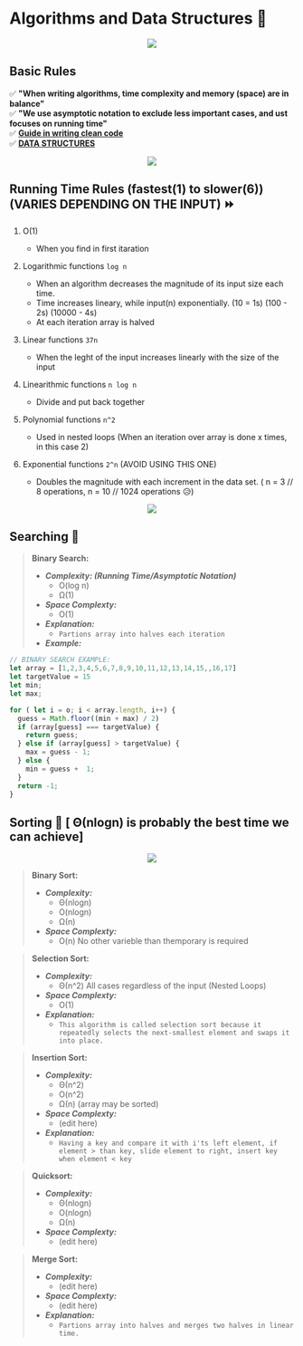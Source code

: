 # Algorithms and Data Structures 🥇
<p align="center"><img src="https://profile-counter.glitch.me/{daniel-enqz/PROGRAMMING_COURSE💙}/count.svg"></p>

## Basic Rules
✅ **"When writing algorithms, time complexity and memory (space) are in balance"** <br>
✅ **"We use asymptotic notation to exclude less important cases, and ust focuses on running time"** <br>
✅ **[Guide in writing clean code](https://github.com/daniel-enqz/daniel-enqz/tree/main/PROGRAMMING_COURSE💙/👍CLEAN_CODE)** <br>
✅ **[DATA STRUCTURES](https://github.com/daniel-enqz/daniel-enqz/tree/main/PROGRAMMING_COURSE💙/DATA_STRUCTURES/TREES)**

<p align="center">
  <img src="assets/complexity.png" />
</p>

## Running Time Rules (fastest(1) to slower(6)) (VARIES DEPENDING ON THE INPUT) ⏩
1. O(1)
   - When you find in first itaration
   
3. Logarithmic functions `log n`
   - When an algorithm decreases the magnitude of its input size each time.
   - Time increases lineary, while input(n) exponentially. (10 = 1s) (100 - 2s) (10000 - 4s)
   - At each iteration array is halved

4. Linear functions `37n`
   - When the leght of the input increases linearly with the size of the input

6. Linearithmic functions `n log n`
   - Divide and put back together

7. Polynomial functions `n^2`
   - Used in nested loops (When an iteration over array is done x times, in this case 2)

9. Exponential functions `2^n` (AVOID USING THIS ONE)
   - Doubles the magnitude with each increment in the data set. ( n = 3 // 8 operations, n = 10 // 1024 operations 😥)

<p align="center">
  <img src="assets/graph.jpeg" />
</p>

## Searching 🔎
> **Binary Search:**
> - **_Complexity: (Running Time/Asymptotic Notation)_**
>   - O(log n)
>   - Ω(1)
> - **_Space Complexty:_**
>   - O(1)
> - **_Explanation:_**
>   - `Partions array into halves each iteration`
> - **_Example:_**

```javascript
// BINARY SEARCH EXAMPLE:
let array = [1,2,3,4,5,6,7,8,9,10,11,12,13,14,15,,16,17]
let targetValue = 15
let min;
let max;

for ( let i = o; i < array.length, i++) {
  guess = Math.floor((min + max) / 2)
  if (array[guess] === targetValue) {
    return guess;
  } else if (array[guess] > targetValue) {
    max = guess - 1;
  } else {
    min = guess +  1;
  }
  return -1;
}
```

## Sorting 🔀 [ Θ(nlogn) is probably the best time we can achieve]
<p align="center">
  <img src="assets/sorting_table.jpeg" />
</p>

> **Binary Sort:**
> - **_Complexity:_**
>   - Θ(nlogn)
>   - O(nlogn)
>   - Ω(n)
> - **_Space Complexty:_**
>   - O(n) No other varieble than themporary is required

> **Selection Sort:**
> - **_Complexity:_**
>   - Θ(n^2) All cases regardless of the input (Nested Loops)
> - **_Space Complexty:_**
>   - O(1)
> - **_Explanation:_**
>   - `This algorithm is called selection sort because it repeatedly selects the next-smallest element and swaps it into place.`

> **Insertion Sort:**
> - **_Complexity:_**
>   - Θ(n^2)
>   - O(n^2)
>   - Ω(n) (array may be sorted)
> - **_Space Complexty:_**
>   - (edit here)
> - **_Explanation:_**
>   - `Having a key and compare it with i'ts left element, if element > than key, slide element to right, insert key when element < key `

> **Quicksort:**
> - **_Complexity:_**
>   - Θ(nlogn)
>   - O(nlogn)
>   - Ω(n)
> - **_Space Complexty:_**
>   - (edit here)

> **Merge Sort:**
> - **_Complexity:_**
>   - (edit here)
> - **_Space Complexty:_**
>   - (edit here)
> - **_Explanation:_**
>   - `Partions array into halves and merges two halves in linear time.`
